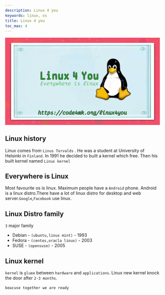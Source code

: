 ```yaml
---
description: Linux 4 you
keywords: linux, os
title: Linux 4 you
toc_max: 4
---
```


![img](./img/linux4you.png)

## Linux history

 Linux comes from `Linus Torvalds` . He was a student at University of Helsinki in `Finland`. In 1991 he decided to built a kernel which free. Then his built kernel named `Linux kernel`

## Everywhere is Linux

Most favourite os is linux. Maximum people have a `Android` phone. Android is a linux distro.There have a lot of linux distro for desktop and web server.`Google`,`Facebook` use linux.

## Linux Distro family

`3` major family

* Debian - `(ubuntu,linux mint)` - 1993
* Fedora - `(centos,oracla linux)` - 2003
* SUSE - `(opensuse)` - 2005

## Linux kernel

`kernel` is `gluee` between `hardware` and `applications`. Linux new kernel knock the door after `2-3 months`.

`beacuse together we are ready`
